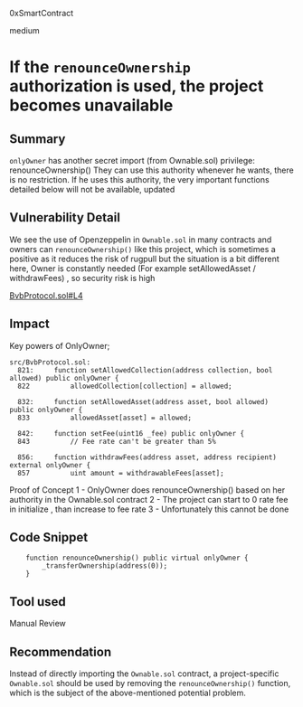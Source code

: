 0xSmartContract

medium

# If the `renounceOwnership` authorization is used, the project becomes unavailable

## Summary
`onlyOwner` has another secret import (from Ownable.sol) privilege: renounceOwnership()
They can use this authority whenever he wants, there is no restriction.
If he uses this authority, the very important functions detailed below will not be available, updated 


## Vulnerability Detail
We see the use of Openzeppelin in `Ownable.sol` in many contracts and owners can `renounceOwnership()` like this project, which is sometimes a positive as it reduces the risk of rugpull but the situation is a bit different here, Owner is constantly needed
(For example setAllowedAsset / withdrawFees) , so security risk is high

[BvbProtocol.sol#L4](https://github.com/sherlock-audit/2022-11-bullvbear/blob/main/bvb-protocol/src/BvbProtocol.sol#L4)


## Impact
Key powers of OnlyOwner;

```solidity
src/BvbProtocol.sol:
  821:     function setAllowedCollection(address collection, bool allowed) public onlyOwner {
  822          allowedCollection[collection] = allowed;

  832:     function setAllowedAsset(address asset, bool allowed) public onlyOwner {
  833          allowedAsset[asset] = allowed;

  842:     function setFee(uint16 _fee) public onlyOwner {
  843          // Fee rate can't be greater than 5%

  856:     function withdrawFees(address asset, address recipient) external onlyOwner {
  857          uint amount = withdrawableFees[asset];
```
Proof of Concept
1 - OnlyOwner does renounceOwnership() based on her authority in the Ownable.sol contract
2 - The project can start to 0 rate fee in initialize , than  increase to fee rate
3 - Unfortunately this cannot be done

## Code Snippet

```solidity
    function renounceOwnership() public virtual onlyOwner {
        _transferOwnership(address(0));
    }
```
## Tool used

Manual Review

## Recommendation
Instead of directly importing the `Ownable.sol` contract, a project-specific `Ownable.sol` should be used by removing the `renounceOwnership()` function, which is the subject of the above-mentioned potential problem.